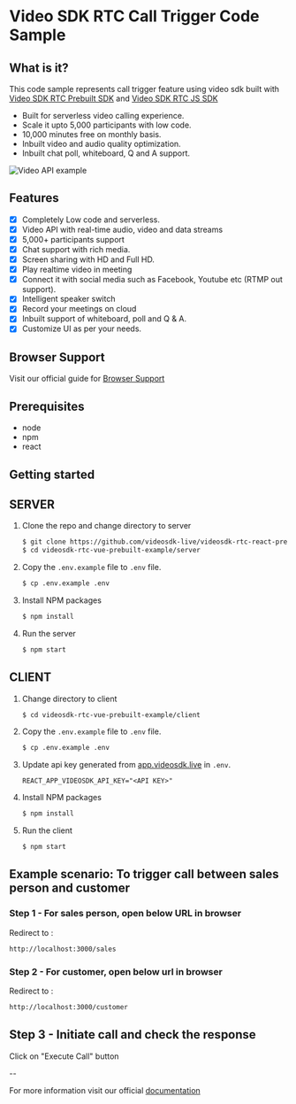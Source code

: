 # Video SDK RTC Call Trigger Code Sample

## What is it?

This code sample represents call trigger feature using video sdk built with [Video SDK RTC Prebuilt SDK](https://docs.videosdk.live/docs/realtime-communication/sdk-reference/prebuilt-sdk-js/setup) and [Video SDK RTC JS SDK](https://docs.videosdk.live/docs/realtime-communication/sdk-reference/javascript-sdk/setup)

- Built for serverless video calling experience.
- Scale it upto 5,000 participants with low code.
- 10,000 minutes free on monthly basis.
- Inbuilt video and audio quality optimization.
- Inbuilt chat poll, whiteboard, Q and A support.

![Video API example](https://raw.githubusercontent.com/videosdk-live/videosdk-rtc-js-prebuilt-embedded-example/master/public/prebuilt.jpg)

## Features

- [x] Completely Low code and serverless.
- [x] Video API with real-time audio, video and data streams
- [x] 5,000+ participants support
- [x] Chat support with rich media.
- [x] Screen sharing with HD and Full HD.
- [x] Play realtime video in meeting
- [x] Connect it with social media such as Facebook, Youtube etc (RTMP out support).
- [x] Intelligent speaker switch
- [x] Record your meetings on cloud
- [x] Inbuilt support of whiteboard, poll and Q & A.
- [x] Customize UI as per your needs.

## Browser Support

Visit our official guide for [Browser Support](https://docs.videosdk.live/docs/realtime-communication/see-also/device-browser-support)

## Prerequisites

- node
- npm
- react

## Getting started
## SERVER


1. Clone the repo and change directory to server

   ```sh
   $ git clone https://github.com/videosdk-live/videosdk-rtc-react-prebuilt-call-trigger-example.git
   $ cd videosdk-rtc-vue-prebuilt-example/server
   ```

2. Copy the `.env.example` file to `.env` file.

   ```sh
   $ cp .env.example .env
   ```
3. Install NPM packages

   ```sh
   $ npm install
   ```

4. Run the server

   ```sh
   $ npm start
    ```

## CLIENT


1. Change directory to client

   ```sh
   $ cd videosdk-rtc-vue-prebuilt-example/client
   ```

2. Copy the `.env.example` file to `.env` file.

   ```sh
   $ cp .env.example .env
   ```
  
3. Update api key generated from [app.videosdk.live](https://app.videosdk.live/settings/api-keys) in `.env`.

   ```
   REACT_APP_VIDEOSDK_API_KEY="<API KEY>"
   ```

4. Install NPM packages

   ```sh
   $ npm install
   ```

5. Run the client

   ```sh
   $ npm start
    ```


## Example scenario: To trigger call between sales person and customer

### Step 1 - For sales person, open below URL in browser 

Redirect to :

```sh
http://localhost:3000/sales
```

### Step 2 - For customer, open below url in browser 

Redirect to :

```sh
http://localhost:3000/customer
```

## Step 3 - Initiate call and check the response 
Click on "Execute Call" button

--

For more information visit our official [documentation](https://docs.videosdk.live/docs/realtime-communication/intro)
